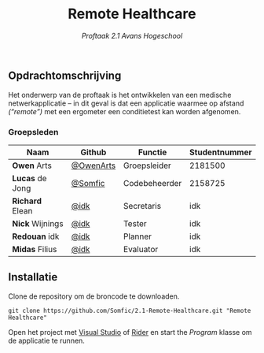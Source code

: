 
<div text-align="center">
    <!-- <img src="#" 
        align="right"
        width="280" 
        height="280"> -->
    <br>
    <br>
    <h1 align="center">Remote Healthcare</h1>
    <p align="center">
        <i>Proftaak 2.1 Avans Hogeschool</i>
    </p>
    <br>
</div>

## Opdrachtomschrijving
Het onderwerp van de proftaak is het ontwikkelen van een medische netwerkapplicatie – in dit geval is dat een applicatie waarmee op afstand *(“remote”)* met een ergometer een conditietest kan worden afgenomen.

### Groepsleden
| Naam                                                       | Github                                               | Functie       | Studentnummer | 
|------------------------------------------------------------|------------------------------------------------------|---------------|---------------|
| **Owen** Arts | [@OwenArts](https://github.com/OwenArts) | Groepsleider    | 2181500 |
| **Lucas** de Jong | [@Somfic](https://github.com/Somfic) | Codebeheerder | 2158725 |
| **Richard** Elean | [@idk](https://github.com/idk) | Secretaris | idk |
| **Nick** Wijnings | [@idk](https://github.com/idk) | Tester | idk |
| **Redouan** idk | [@idk](https://github.com/idk) | Planner | idk |
| **Midas** Filius | [@idk](https://github.com/idk) | Evaluator | idk |

## Installatie
Clone de repository om de broncode te downloaden.
```
git clone https://github.com/Somfic/2.1-Remote-Healthcare.git "Remote Healthcare"
```
Open het project met [Visual Studio](https://visualstudio.microsoft.com) of [Rider](https://www.jetbrains.com/rider/) en start the *Program* klasse om de applicatie te runnen.